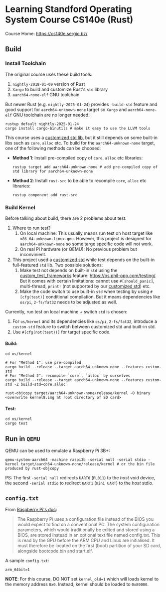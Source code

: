 # Learning Standford Operating System Course CS140e (Rust)

Course Home: https://cs140e.sergio.bz/

## Build
### Install Toolchain
The original course uses these build tools:
1. `nightly-2018-01-09` version of Rust
2. `Xargo` to build and customize Rust's `std` library
3. `aarch64-none-elf` GNU toolchain

But newer Rust (e.g. `nightly-2025-01-24`) provides `-build-std` feature and good support for `aarch64-unknown-none` target so `Xargo` and `aarch64-none-elf` GNU toolchain are no longer needed:

```Shell
rustup default nightly-2025-01-24
cargo install cargo-binutils # make it easy to use the LLVM tools
```

This course uses a [customized std lib](os/std), but it still depends on some built-in libs such as `core`, `alloc` etc. To build for the `aarch64-unknown-none` target, one of the following methods can be choosed:

- **Method 1**: Install pre-compiled copy of `core`, `alloc` etc libraries:
    ```Shell
    rustup target add aarch64-unknown-none # add pre-compiled copy of std library for aarch64-unknown-none
    ```
- **Method 2**: Install `rust-src` to be able to recompile `core`, `alloc` etc libraries:
    ```Shell
    rustup component add rust-src
    ```

### Build Kernel

Before talking about build, there are 2 problems about test:
1. Where to run test?
   1. On local machine: This usually means run test on host target like `x86_64-unknown-linux-gnu`. However, this project is designed for `aarch64-unknown-none` so some targe specific code will not work.
   2. On real Pi hardware (or QEMU): No previous problem but inconvinient.
2. This project used a [customized std](os/std/) while test depends on the built-in full-featured `std` lib. Two possible solutions:
   1. Make test not depends on built-in `std` using the [custom_test_frameworks](https://doc.rust-lang.org/unstable-book/language-features/custom-test-frameworks.html) feature: https://os.phil-opp.com/testing/. But it comes with certain limitations: cannot use `#[should_panic]`, multi-thread, `print!` (not supported by our [customized std](os/std/)) etc.
   2. Make the code switch to use built-in `std` when testing by using `#[cfg(test)]` conditional compilation. But it means dependencies like `os/pi`, `2-fs/fat32` needs to be adjusted as well.

Currently, run test on local machine + switch `std` is chosen:
1. For `os/kernel` and its dependencies like `os/pi`, `2-fs/fat32`, introduce a `custom-std` feature to switch between customized std and built-in std.
2. Use `#[cfg(not(test))]` for target specific code.

#### Build:
```Shell
cd os/kernel

# For "Method 1": use pre-compiled
cargo build --release --target aarch64-unknown-none --features custom-std
# For "Method 2": recompile `core`, `alloc` by ourselves
cargo build --release --target aarch64-unknown-none --features custom-std -Z build-std=core,alloc

rust-objcopy target/aarch64-unknown-none/release/kernel -O binary <overwrite kernel8.img at root directory of SD card>
```

#### Test:
```Shell
cd os/kernel
cargo test
```

## Run in `QEMU`
QEMU can be used to emulate a Raspberry Pi 3B+:
```Shell
qemu-system-aarch64 -machine raspi3b -serial null -serial stdio -kernel target/aarch64-unknown-none/release/kernel # or the bin file produced by rust-objcopy
```
PS: The first `-serial null` redirects `UART0` (`PL011`) to the *host* void device, the second `-serial stdio` to redirect `UART1` (`mini UART`) to the *host* stdio.

## `config.txt`
From [Raspberry Pi's doc](https://www.raspberrypi.com/documentation/computers/config_txt.html#what-is-config-txt):
> The Raspberry Pi uses a configuration file instead of the BIOS you would expect to find on a conventional PC. The system configuration parameters, which would traditionally be edited and stored using a BIOS, are stored instead in an optional text file named config.txt. This is read by the GPU before the ARM CPU and Linux are initialised. It must therefore be located on the first (boot) partition of your SD card, alongside bootcode.bin and start.elf. 

A sample `config.txt`:

```Text
arm_64bit=1
```

**NOTE**: For this course, DO NOT set `kernel_old=1` which will loads kernel to the memory address `0x0`. Instead, kernel should be loaded to `0x80000`.
